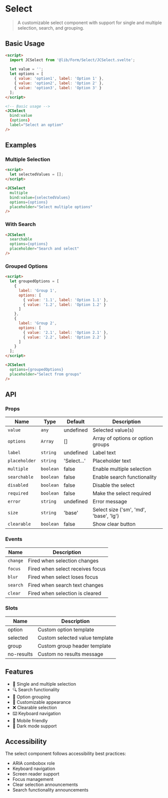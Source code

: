 # Select

> A customizable select component with support for single and multiple selection, search, and grouping.

## Basic Usage

```html
<script>
  import JCSelect from '@lib/Form/Select/JCSelect.svelte';
  
  let value = '';
  let options = [
    { value: 'option1', label: 'Option 1' },
    { value: 'option2', label: 'Option 2' },
    { value: 'option3', label: 'Option 3' }
  ];
</script>

<!-- Basic usage -->
<JCSelect
  bind:value
  {options}
  label="Select an option"
/>
```

## Examples

### Multiple Selection

```html
<script>
  let selectedValues = [];
</script>

<JCSelect
  multiple
  bind:value={selectedValues}
  options={options}
  placeholder="Select multiple options"
/>
```

### With Search

```html
<JCSelect
  searchable
  options={options}
  placeholder="Search and select"
/>
```

### Grouped Options

```html
<script>
  let groupedOptions = [
    {
      label: 'Group 1',
      options: [
        { value: '1.1', label: 'Option 1.1' },
        { value: '1.2', label: 'Option 1.2' }
      ]
    },
    {
      label: 'Group 2',
      options: [
        { value: '2.1', label: 'Option 2.1' },
        { value: '2.2', label: 'Option 2.2' }
      ]
    }
  ];
</script>

<JCSelect
  options={groupedOptions}
  placeholder="Select from groups"
/>
```

## API

### Props

| Name | Type | Default | Description |
|------|------|---------|-------------|
| `value` | `any` | undefined | Selected value(s) |
| `options` | `Array` | [] | Array of options or option groups |
| `label` | `string` | undefined | Label text |
| `placeholder` | `string` | 'Select...' | Placeholder text |
| `multiple` | `boolean` | false | Enable multiple selection |
| `searchable` | `boolean` | false | Enable search functionality |
| `disabled` | `boolean` | false | Disable the select |
| `required` | `boolean` | false | Make the select required |
| `error` | `string` | undefined | Error message |
| `size` | `string` | 'base' | Select size ('sm', 'md', 'base', 'lg') |
| `clearable` | `boolean` | false | Show clear button |

### Events

| Name | Description |
|------|-------------|
| `change` | Fired when selection changes |
| `focus` | Fired when select receives focus |
| `blur` | Fired when select loses focus |
| `search` | Fired when search text changes |
| `clear` | Fired when selection is cleared |

### Slots

| Name | Description |
|------|-------------|
| option | Custom option template |
| selected | Custom selected value template |
| group | Custom group header template |
| no-results | Custom no results message |

## Features

- 📝 Single and multiple selection
- 🔍 Search functionality
- 👥 Option grouping
- 🎨 Customizable appearance
- ❌ Clearable selection
- ⌨️ Keyboard navigation
- 📱 Mobile friendly
- 🌙 Dark mode support


## Accessibility

The select component follows accessibility best practices:

- ARIA combobox role
- Keyboard navigation
- Screen reader support
- Focus management
- Clear selection announcements
- Search functionality announcements 